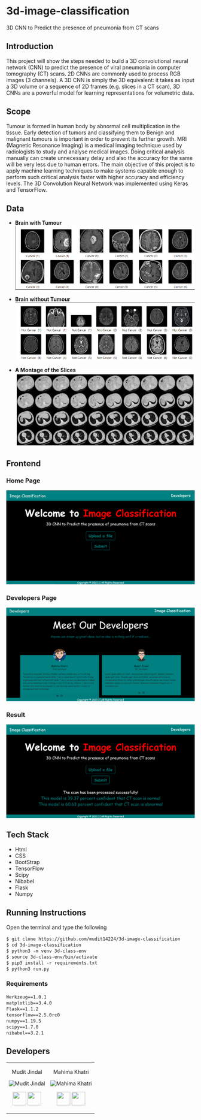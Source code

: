 # 3d-image-classification
3D CNN to Predict the presence of pneumonia from CT scans

## Introduction
This project will show the steps needed to build a 3D convolutional neural network (CNN) to predict the presence of viral pneumonia in computer tomography (CT) scans. 2D CNNs are commonly used to process RGB images (3 channels). A 3D CNN is simply the 3D equivalent: it takes as input a 3D volume or a sequence of 2D frames (e.g. slices in a CT scan), 3D CNNs are a powerful model for learning representations for volumetric data.

## Scope
Tumour is formed in human body by abnormal cell multiplication in the tissue. Early detection of tumors and classifying them to Benign and malignant tumours is important in order to prevent its further growth. MRI (Magnetic Resonance Imaging) is a medical imaging technique used by radiologists to study and analyse medical images. Doing critical analysis manually can create unnecessary delay and also the accuracy for the same will be very less due to human errors. The main objective of this project is to apply machine learning techniques to make systems capable enough to perform such critical analysis faster with higher accuracy and efficiency levels. The 3D Convolution Neural Network was implemented using Keras and TensorFlow.

## Data

+ **Brain with Tumour**
![alt text](https://github.com/mudit14224/3d-image-classification/blob/main/Images/cancer.png)

+ **Brain without Tumour**
![alt text](https://github.com/mudit14224/3d-image-classification/blob/main/Images/not%20cancer.png)

+ **A Montage of the Slices**
![alt text](https://github.com/mudit14224/3d-image-classification/blob/main/Images/3d.png)

## Frontend
### Home Page
![alt text](https://github.com/mudit14224/3d-image-classification/blob/main/Images/front1.PNG)
### Developers Page
![alt text](https://github.com/mudit14224/3d-image-classification/blob/main/Images/front2.PNG)
### Result
![alt text](https://github.com/mudit14224/3d-image-classification/blob/main/Images/front3.PNG)


## Tech Stack

+ Html
+ CSS
+ BootStrap
+ TensorFlow
+ Scipy
+ Nibabel
+ Flask
+ Numpy

## Running Instructions
Open the terminal and type the following 
```
$ git clone https://github.com/mudit14224/3d-image-classification
$ cd 3d-image-classification
$ python3 -m venv 3d-class-env
$ source 3d-class-env/bin/activate
$ pip3 install -r requirements.txt
$ python3 run.py
```

### Requirements

```
Werkzeug==1.0.1
matplotlib==3.4.0
Flask==1.1.2
tensorflow==2.5.0rc0
numpy==1.19.5
scipy==1.7.0
nibabel==3.2.1
```

## Developers

<table>
<tr align="center">


<td>

Mudit Jindal 

<p align="center">
<img src = "https://avatars.githubusercontent.com/u/60563356?s=400&u=09a4f1f24803e0bd5cdc674e0fa021ca791fe126&v=4"  height="120"
alt="Mudit Jindal">
</p>
<p align="center">
<a href = "https://github.com/mudit14224" target="_blank"><img src = "http://www.iconninja.com/files/241/825/211/round-collaboration-social-github-code-circle-network-icon.svg" width="36" height = "36"/></a>
<a href = "https://www.linkedin.com/in/mudit-jindal-40521a18b/" target="_blank">
<img src = "http://www.iconninja.com/files/863/607/751/network-linkedin-social-connection-circular-circle-media-icon.svg" width="36" height="36"/>
</a>
</p>
</td>






<td>

Mahima Khatri

<p align="center">
<img src = "https://avatars.githubusercontent.com/u/77387745?v=4"  height="120"
alt="Mahima Khatri">
</p>
<p align="center">
<a href = "https://github.com/MahimaKhatri" target="_blank"><img src = "http://www.iconninja.com/files/241/825/211/round-collaboration-social-github-code-circle-network-icon.svg" width="36" height = "36"/></a>
<a href = "https://www.linkedin.com/in/mahima-khatri-434a3b193/" target="_blank">
<img src = "http://www.iconninja.com/files/863/607/751/network-linkedin-social-connection-circular-circle-media-icon.svg" width="36" height="36"/>
</a>
</p>
</td>
</tr>
</table>









